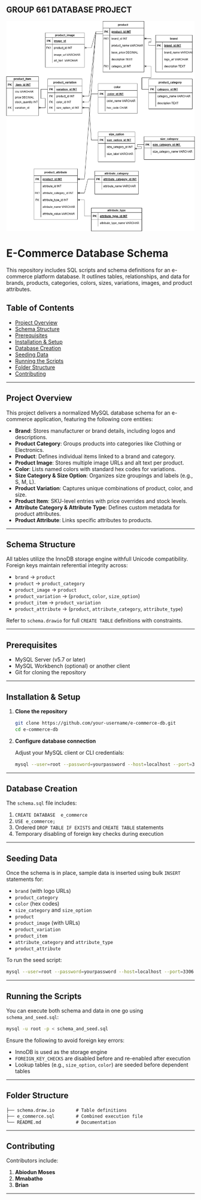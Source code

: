 ## GROUP 661 DATABASE PROJECT 
![Alt text](Ecommerce.drawio.png)

# E-Commerce Database Schema

This repository includes SQL scripts and schema definitions for an e-commerce platform database. It outlines tables, relationships, and data for brands, products, categories, colors, sizes, variations, images, and product attributes.

## Table of Contents

- [Project Overview](#project-overview)
- [Schema Structure](#schema-structure)
- [Prerequisites](#prerequisites)
- [Installation & Setup](#installation--setup)
- [Database Creation](#database-creation)
- [Seeding Data](#seeding-data)
- [Running the Scripts](#running-the-scripts)
- [Folder Structure](#folder-structure)
- [Contributing](#contributing)



---

## Project Overview

This project delivers a normalized MySQL database schema for an e-commerce application, featuring the following core entities:

- **Brand**: Stores manufacturer or brand details, including logos and descriptions.
- **Product Category**: Groups products into categories like Clothing or Electronics.
- **Product**: Defines individual items linked to a brand and category.
- **Product Image**: Stores multiple image URLs and alt text per product.
- **Color**: Lists named colors with standard hex codes for variations.
- **Size Category & Size Option**: Organizes size groupings and labels (e.g., S, M, L).
- **Product Variation**: Captures unique combinations of product, color, and size.
- **Product Item**: SKU-level entries with price overrides and stock levels.
- **Attribute Category & Attribute Type**: Defines custom metadata for product attributes.
- **Product Attribute**: Links specific attributes to products.



---

## Schema Structure

All tables utilize the InnoDB storage engine withfull Unicode compatibility. Foreign keys maintain referential integrity across:

- `brand` → `product`
- `product` → `product_category`
- `product_image` → `product`
- `product_variation` → (`product`, `color`, `size_option`)
- `product_item` → `product_variation`
- `product_attribute` → (`product`, `attribute_category`, `attribute_type`)

Refer to `schema.drawio` for full `CREATE TABLE` definitions with constraints.

---

## Prerequisites

- MySQL Server (v5.7 or later)
- MySQL Workbench (optional) or another client
- Git for cloning the repository

---

## Installation & Setup

1. **Clone the repository**

   ```bash
   git clone https://github.com/your-username/e-commerce-db.git
   cd e-commerce-db
   ```

2. **Configure database connection**

   Adjust your MySQL client or CLI credentials:

   ```bash
   mysql --user=root --password=yourpassword --host=localhost --port=3306 < schema.sql
   ```

---

## Database Creation

The `schema.sql` file includes:

1. `CREATE DATABASE  e_commerce`&#x20;
2. `USE e_commerce;`
3. Ordered `DROP TABLE IF EXISTS` and `CREATE TABLE` statements
4. Temporary disabling of foreign key checks during execution

---

## Seeding Data

Once the schema is in place, sample data is inserted using bulk `INSERT` statements for:

- `brand` (with logo URLs)
- `product_category`
- `color` (hex codes)
- `size_category` and `size_option`
- `product`
- `product_image` (with URLs)
- `product_variation`
- `product_item`
- `attribute_category` and `attribute_type`
- `product_attribute`

To run the seed script:

```bash
mysql --user=root --password=yourpassword --host=localhost --port=3306 < seed_data.sql
```

---

## Running the Scripts

You can execute both schema and data in one go using `schema_and_seed.sql`:

```bash
mysql -u root -p < schema_and_seed.sql
```

Ensure the following to avoid foreign key errors:

- InnoDB is used as the storage engine
- `FOREIGN_KEY_CHECKS` are disabled before and re-enabled after execution
- Lookup tables (e.g., `size_option`, `color`) are seeded before dependent tables

---

## Folder Structure

```
├── schema.draw.io        # Table definitions
├── e_commerce.sql        # Combined execution file
└── README.md             # Documentation
```

---

## Contributing

Contributors include:

1. **Abiodun Moses**
2. **Mmabatho**
3. **Brian**

---
